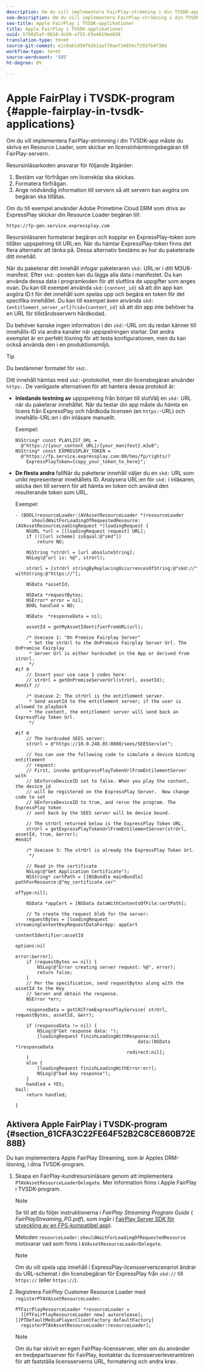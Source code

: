 ```yaml
---
description: Om du vill implementera FairPlay-strömning i din TVSDK-app måste du skriva en Resource Loader, som skickar en licensinhämtningsbegäran till FairPlay-servern.
seo-description: Om du vill implementera FairPlay-strömning i din TVSDK-app måste du skriva en Resource Loader, som skickar en licensinhämtningsbegäran till FairPlay-servern.
seo-title: Apple FairPlay i TVSDK-applikationer
title: Apple FairPlay i TVSDK-applikationer
uuid: 5796d5af-0018-4c69-a755-65e4819ee838
translation-type: tm+mt
source-git-commit: e1c6ab1d50f9262aaf70aef34854cf293fb4f30d
workflow-type: tm+mt
source-wordcount: '585'
ht-degree: 0%

---
```



# Apple FairPlay i TVSDK-program {#apple-fairplay-in-tvsdk-applications}

Om du vill implementera FairPlay-strömning i din TVSDK-app måste du skriva en Resource Loader, som skickar en licensinhämtningsbegäran till FairPlay-servern.

Resursinläsarkoden ansvarar för följande åtgärder:

1. Bestäm var förfrågan om licensköp ska skickas.
1. Formatera förfrågan.
1. Ange nödvändig information till servern så att servern kan avgöra om begäran ska tillåtas.

Om du till exempel använder Adobe Primetime Cloud DRM som drivs av ExpressPlay skickar din Resource Loader begäran till:

```
https://fp-gen.service.expressplay.com
```

Resursinläsaren formaterar begäran och kopplar en ExpressPlay-token som tillåter uppspelning till URL:en. När du hämtar ExpressPlay-token finns det flera alternativ att tänka på. Dessa alternativ bestäms av hur du paketerade ditt innehåll.

När du paketerar ditt innehåll infogar paketeraren `skd:` URL:er i ditt M3U8-manifest. Efter `skd:`-posten kan du lägga alla data i manifestet. Du kan använda dessa data i programkoden för att slutföra de uppgifter som anges ovan. Du kan till exempel använda `skd:{content_id}` så att din app kan avgöra ID:t för det innehåll som spelas upp och begära en token för det specifika innehållet. Du kan till exempel även använda `skd:{entitlement_server_url}?cid={content_id}` så att din app inte behöver ha en URL för tillståndsservern hårdkodad.

Du behöver kanske ingen information i din `skd:`-URL om du redan känner till innehålls-ID via andra kanaler när uppspelningen startar. Det andra exemplet är en perfekt lösning för att testa konfigurationen, men du kan också använda den i en produktionsmiljö.

>[!TIP]
>
>Du bestämmer formatet för `skd:`.

Ditt innehåll hämtas med `skd:`-protokollet, men din licensbegäran använder `https:`. De vanligaste alternativen för att hantera dessa protokoll är:

* **Inledande testning av** uppspelning från början till slutVälj en  `skd:` URL när du paketerar innehållet. När du testar din app måste du hämta en licens från ExpressPlay och hårdkoda licensen (en `https:`-URL) och innehålls-URL:en i din inläsare manuellt.

   Exempel:

   ```
   NSString* const PLAYLIST_URL =  
     @"https://{your_content_URL}/{your_manifest}.m3u8"; 
   NSString* const EXPRESSPLAY_TOKEN =  
     @"https://fp.service.expressplay.com:80/hms/fp/rights/? 
       ExpressPlayToken={copy_your_token_to_here}";
   ```

* **De flesta andra** fallNär du paketerar innehåll väljer du en  `skd:` URL som unikt representerar innehållets ID. Analysera URL:en för `skd:` i inläsaren, skicka den till servern för att hämta en token och använd den resulterande token som URL.

   Exempel:

   ```
   - (BOOL)resourceLoader:(AVAssetResourceLoader *)resourceLoader  
         shouldWaitForLoadingOfRequestedResource:(AVAssetResourceLoadingRequest *)loadingRequest { 
       NSURL *url = [[loadingRequest request] URL]; 
       if (![[url scheme] isEqual:@"skd"]) 
           return NO; 
   
       NSString *strUrl = [url absoluteString]; 
       NSLog(@"url is: %@", strUrl); 
   
       strUrl = [strUrl stringByReplacingOccurrencesOfString:@"skd://" withString:@"https://"]; 
   
       NSData *assetId; 
   
       NSData *requestBytes; 
       NSError* error = nil; 
       BOOL handled = NO; 
   
       NSData  *responseData = nil; 
   
       assetId = getMyAssetIdentifierFromURL(url); 
   
       /* Usecase 1: "On Premise Fairplay Server" 
        * Set the strUrl to the OnPremise Fairplay Server Url. The OnPremise Fairplay  
        * Server Url is either hardcoded in the App or derived from strUrl. 
        */ 
   #if 0  
       // Insert your use case 1 codes here: 
       // strUrl = getOnPremiseServerUrl(strUrl, assetId); 
   #endif // 
   
       /* Usecase 2: The strUrl is the entitlement server. 
        * Send assetId to the entitlement server; if the user is allowed to playback  
        * the content, the entitlement server will send back an ExpressPlay Token Url. 
        */ 
   
   #if 0 
       // The hardcoded SEES server: 
       strUrl = @"https://10.0.248.85:8080/sees/SEESServlet"; 
   
       // You can use the following code to simulate a device binding entitlement  
       // request:  
       // First, invoke getExpressPlayTokenUrlFromEntilementServer with  
       // bEnforceDeviceID set to false. When you play the content, the device_id  
       // will be registered on the ExpressPlay Server.  Now change code to set  
       // bEnforceDeviceID to true, and rerun the program. The ExpressPlay token  
       // sent back by the SEES server will be device bound. 
   
       // The strUrl returned below is the ExpressPlay Token URL. 
       strUrl = getExpressPlayTokenUrlFromEntilementServer(strUrl, assetId, true, &error); 
   #endif 
   
       /* Usecase 3: The strUrl is already the ExpressPlay Token Url. 
        */ 
   
       // Read in the certificate 
       NSLog(@"Get Application Certificate"); 
       NSString* certPath = [[NSBundle mainBundle] pathForResource:@"my_certificate.cer"  
                                                            ofType:nil]; 
   
       NSData *appCert = [NSData dataWithContentsOfFile:certPath]; 
   
       // To create the request blob for the server: 
       requestBytes = [loadingRequest streamingContentKeyRequestDataForApp: appCert 
                                                         contentIdentifier:assetId  
                                                                   options:nil  
                                                                     error:&error]; 
       if (requestBytes == nil) { 
           NSLog(@"Error creating server request: %@", error); 
           return false; 
       } 
       // Per the specification, send requestBytes along with the assetId to the Key 
       // Server and obtain the response. 
       NSError *err; 
   
       responseData = getCKCFromExpressPlayService( strUrl, requestBytes, assetId, &err); 
   
       if (responseData != nil) { 
           NSLog(@"Get response data: "); 
           [loadingRequest finishLoadingWithResponse:nil  
                                                data:(NSData *)responseData 
                                            redirect:nil]; 
       } 
       else { 
           [loadingRequest finishLoadingWithError:err]; 
           NSLog(@"bad key response"); 
       } 
       handled = YES; 
   bail: 
       return handled; 
   
   }
   ```

## Aktivera Apple FairPlay i TVSDK-program {#section_61CFA3C22FE64F52B2C8CE860B72E88B}

Du kan implementera Apple FairPlay Streaming, som är Apples DRM-lösning, i dina TVSDK-program.

1. Skapa en FairPlay-kundresursinläsare genom att implementera `PTAVAssetResourceLoaderDelegate`. Mer information finns i Apple FairPlay i TVSDK-program.

   >[!NOTE]
   >
   >Se till att du följer instruktionerna i *FairPlay Streaming Program Guide* ( *FairPlayStreaming_PG.pdf*), som ingår i [FairPlay Server SDK för utveckling av en FPS-kompatibel app](https://developer.apple.com/services-account/download?path=/Developer_Tools/FairPlay_Streaming_SDK/FairPlay_Streaming_Server_SDK.zip)).

   Metoden `resourceLoader:shouldWaitForLoadingOfRequestedResource` motsvarar vad som finns i `AVAssetResourceLoaderDelegate`.

   >[!NOTE]
   >
   >Om du vill spela upp innehåll i ExpressPlay-licensserverscenariot ändrar du URL-schemat i din licensbegäran för ExpressPlay från `skd://` till `https://` (eller `https://`).

1. Registrera *FairPlay* Customer Resource Loader med `registerPTAVAssetResourceLoader`.

   ```
   PTFairPlayResourceLoader *resourceLoader =  
     [[PTFairPlayResourceLoader new] autorelease];  
   [[PTDefaultMediaPlayerClientFactory defaultFactory]  
     registerPTAVAssetResourceLoader:resourceLoader];
   ```

   >[!NOTE]
   >
   >Om du har skrivit en egen FairPlay-licensserver, eller om du använder en tredjepartsserver för FairPlay, kontaktar du licensserverleverantören för att fastställa licensserverns URL, formatering och andra krav.